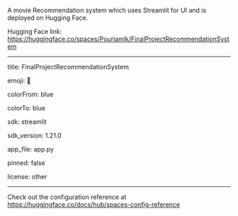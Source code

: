 A movie Recommendation system which uses Streamlit for UI and is deployed on Hugging Face.

Hugging Face link: https://huggingface.co/spaces/Pouriamlk/FinalProjectRecommendationSystem


---
title: FinalProjectRecommendationSystem

emoji: 👀

colorFrom: blue

colorTo: blue

sdk: streamlit

sdk_version: 1.21.0

app_file: app.py

pinned: false

license: other

---

Check out the configuration reference at https://huggingface.co/docs/hub/spaces-config-reference
